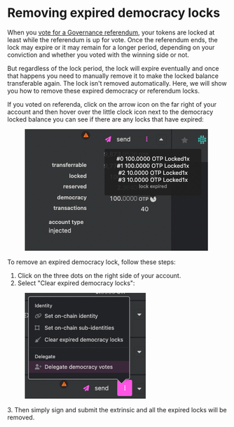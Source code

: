 # Removing expired democracy locks

When you [vote for a Governance referendum](voting-on-a-referendum.md), your tokens are locked at least while the referendum is up for vote. Once the referendum ends, the lock may expire or it may remain for a longer period, depending on your conviction and whether you voted with the winning side or not.

But regardless of the lock period, the lock will expire eventually and once that happens you need to manually remove it to make the locked balance transferable again. The lock isn't removed automatically. Here, we will show you how to remove these expired democracy or referendum locks.

If you voted on referenda, click on the arrow icon on the far right of your account and then hover over the little clock icon next to the democracy locked balance you can see if there are any locks that have expired:

<figure><img src="../../../.gitbook/assets/Screen Shot 2023-12-15 at 12.32.41.png" alt=""><figcaption></figcaption></figure>

To remove an expired democracy lock, follow these steps:

1. Click on the three dots on the right side of your account.
2. Select "Clear expired democracy locks":

<figure><img src="../../../.gitbook/assets/Screen Shot 2023-12-15 at 12.26.12.png" alt=""><figcaption></figcaption></figure>

3\. Then simply sign and submit the extrinsic and all the expired locks will be removed.
